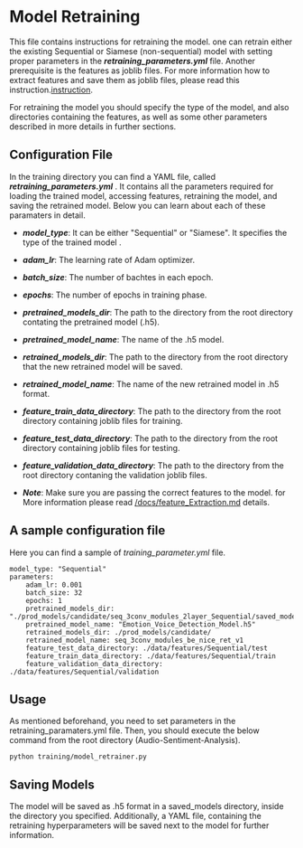 ﻿# Model Retraining

This file contains instructions for retraining the model. one can retrain either the existing Sequential or Siamese (non-sequential) model with setting proper parameters in the ***retraining_parameters.yml*** file.
Another prerequisite is the features as joblib files. For more information how to extract features and save them as joblib files, please read this instruction.[instruction](/docs/feature_Extraction.md).

For retraining the model you should specify the type of the model, and also directories containing the features, as well as some other parameters described in more details in further sections.


## Configuration File

In the training directory you can find a YAML file, called ***retraining_parameters.yml*** . It contains all the parameters required for loading the trained  model, accessing features, retraining the model, and saving the retrained model. Below you can learn about each of these paramaters in detail.

 -  ***model_type***: It can be either "Sequential" or "Siamese". It specifies the type of the trained model .
 -  ***adam_lr***: The learning rate of Adam optimizer.
 -  ***batch_size***: The number of bachtes in each epoch.
 -  ***epochs***: The number of epochs in training phase.
 -  ***pretrained_models_dir***: The path to the directory from the root directory contating the pretrained model (.h5).
 -  ***pretrained_model_name***: The name of the .h5 model.
 -   ***retrained_models_dir***: The path to the directory from the root directory that the new retrained model will be saved.
 -  ***retrained_model_name***: The name of the new retrained model  in .h5 format.
 -  ***feature_train_data_directory***: The path to the directory from the root directory  containing joblib files for  training.
 -  ***feature_test_data_directory***: The path to the directory from the root directory  containing joblib files for testing.
 -  ***feature_validation_data_directory***: The path to the directory from the root directory contaning the validation joblib files.
 
- ***Note***: Make sure you are passing the correct features to the model. for More information please read [/docs/feature_Extraction.md](feature_extraction) details.

## A sample configuration file
Here you can find a sample of *training_parameter.yml* file.

    
    model_type: "Sequential"
	parameters:		
		adam_lr: 0.001
		batch_size: 32
		epochs: 1
		pretrained_models_dir: "./prod_models/candidate/seq_3conv_modules_2layer_Sequential/saved_models"
		pretrained_model_name: "Emotion_Voice_Detection_Model.h5"
		retrained_models_dir: ./prod_models/candidate/
		retrained_model_name: seq_3conv_modules_be_nice_ret_v1
		feature_test_data_directory: ./data/features/Sequential/test
		feature_train_data_directory: ./data/features/Sequential/train
		feature_validation_data_directory: ./data/features/Sequential/validation
	

## Usage

As mentioned beforehand, you need to set parameters in the retraining_paramaters.yml file. Then, you should execute the below command from the root directory (Audio-Sentiment-Analysis).

    python training/model_retrainer.py

## Saving Models
The model will be saved as .h5 format in a saved_models directory, inside the directory you specified. Additionally, a YAML file, containing the retraining hyperparameters will be saved next to the model for further information.


